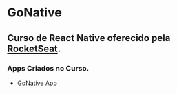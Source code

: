 # GoNative
## Curso de React Native oferecido pela [RocketSeat].

### Apps Criados no Curso.
- [GoNative App]

[RocketSeat]: <http://rocketseat.com.br>
[GoNative App]: <https://github.com/ribeiroevandro/gonative/tree/gonativeapp>
